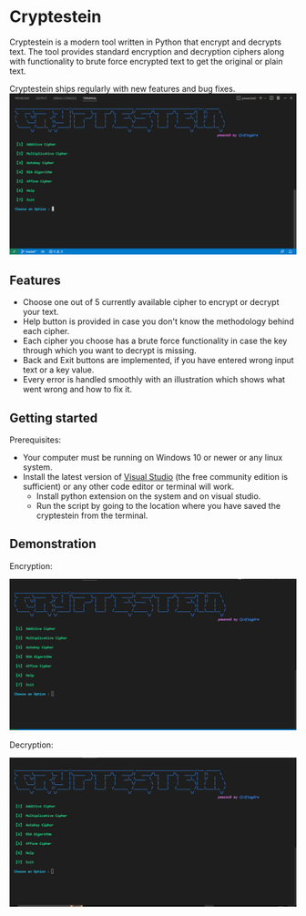 # Cryptestein
Cryptestein is a modern tool written in Python that encrypt and decrypts text.
The tool provides standard encryption and decryption ciphers along with functionality to brute force encrypted text to get the original or plain text.

Cryptestein ships regularly with new features and bug fixes.
![Cryptestein_Screenshot](docs/images/Screenshot_1.png)

## Features
- Choose one out of 5 currently available cipher to encrypt or decrypt your text.
- Help button is provided in case you don't know the methodology behind each cipher.
- Each cipher you choose has a brute force functionality in case the key through which you want to decrypt is missing.
- Back and Exit buttons are implemented, if you have entered wrong input text or a key value.
- Every error is handled smoothly with an illustration which shows what went wrong and how to fix it.

## Getting started
Prerequisites:
- Your computer must be running on Windows 10 or newer or any linux system.
- Install the latest version of [Visual Studio](https://visualstudio.microsoft.com/downloads/) (the free community edition is sufficient) or any other code editor or terminal will work.
  - Install python extension on the system and on visual studio.
  - Run the script by going to the location where you have saved the cryptestein from the terminal.

## Demonstration
Encryption:

![encryption_demo](docs/images/encryption.gif)

Decryption:

![decryption_demo](docs/images/decryption.gif)
